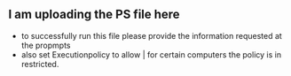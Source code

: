 
## I am uploading the  PS file here 

- to successfully run this file please provide the information requested at the propmpts
- also set Executionpolicy to allow | for certain computers the policy is in restricted.
